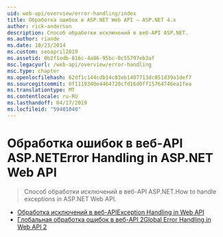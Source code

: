 ```yaml
---
uid: web-api/overview/error-handling/index
title: Обработка ошибок в ASP.NET Web API — ASP.NET 4.x
author: rick-anderson
description: Способ обработки исключений в веб-API ASP.NET.
ms.author: riande
ms.date: 10/23/2014
ms.custom: seoapril2019
ms.assetid: 0b2f1edb-816c-4a86-95bc-0c55797eb3af
msc.legacyurl: /web-api/overview/error-handling
msc.type: chapter
ms.openlocfilehash: 62df1c144cdb14c83eb1407713dc051d39a1def7
ms.sourcegitcommit: 0f1119340e4464720cfd16d0ff15764746ea1fea
ms.translationtype: MT
ms.contentlocale: ru-RU
ms.lasthandoff: 04/17/2019
ms.locfileid: "59401040"
---
```

# <a name="error-handling-in-aspnet-web-api"></a><span data-ttu-id="0c3e9-103">Обработка ошибок в веб-API ASP.NET</span><span class="sxs-lookup"><span data-stu-id="0c3e9-103">Error Handling in ASP.NET Web API</span></span>

> <span data-ttu-id="0c3e9-104">Способ обработки исключений в веб-API ASP.NET.</span><span class="sxs-lookup"><span data-stu-id="0c3e9-104">How to handle exceptions in ASP.NET Web API.</span></span>


- [<span data-ttu-id="0c3e9-105">Обработка исключений в веб-API</span><span class="sxs-lookup"><span data-stu-id="0c3e9-105">Exception Handling in Web API</span></span>](exception-handling.md)
- [<span data-ttu-id="0c3e9-106">Глобальная обработка ошибок в веб-API 2</span><span class="sxs-lookup"><span data-stu-id="0c3e9-106">Global Error Handling in Web API 2</span></span>](web-api-global-error-handling.md)
